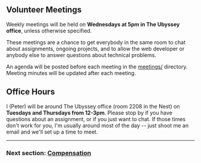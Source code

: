 ## Volunteer Meetings

Weekly meetings will be held on __Wednesdays at 5pm in The Ubyssey office__, unless otherwise specified. 

These meetings are a chance to get everybody in the same room to chat about assignments, ongoing projects, and to allow the web developer or anybody else to answer questions about technical problems.

An agenda will be posted before each meeting in the [meetings/](../meetings/) directory. Meeting minutes will be updated after each meeting.

## Office Hours

I (Peter) will be around The Ubyssey office (room 2208 in the Nest) on **Tuesdays and Thursdays from 12-3pm**. Please stop by if you have questions about an assignment, or if you just want to chat. If those times don't work for you, I'm usually around most of the day -- just shoot me an email and we'll set up a time to meet.

---

### Next section: [Compensation](05-compensation.md)
